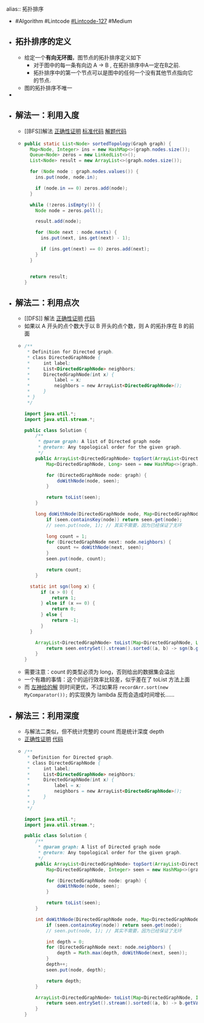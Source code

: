 alias:: 拓扑排序

- #Algorithm #Lintcode [#Lintcode-127](https://www.lintcode.com/problem/127/) #Medium
- ## 拓扑排序的定义
	- 给定一个**有向无环图**，图节点的拓扑排序定义如下
		- 对于图中的每一条有向边 A -> B , 在拓扑排序中A一定在B之前.
		- 拓扑排序中的第一个节点可以是图中的任何一个没有其他节点指向它的节点.
	- 图的拓扑排序不唯一
-
- ## 解法一：利用入度
	- [[BFS]]解法 [正确性证明](https://www.lintcode.com/submission/27805799/?action_type=1) [标准代码](https://github.com/singee-study/algorithm-java/blob/master/zuo-algorithm-2020/class16/Code03_TopologySort.java) [解题代码]()
	- ```java
	  public static List<Node> sortedTopology(Graph graph) {
	    Map<Node, Integer> ins = new HashMap<>(graph.nodes.size());
	    Queue<Node> zeros = new LinkedList<>();
	    List<Node> result = new ArrayList<>(graph.nodes.size());
	  
	    for (Node node : graph.nodes.values()) {
	      ins.put(node, node.in);
	  
	      if (node.in == 0) zeros.add(node);
	    }
	  
	    while (!zeros.isEmpty()) {
	      Node node = zeros.poll();
	  
	      result.add(node);
	  
	      for (Node next : node.nexts) {
	        ins.put(next, ins.get(next) - 1);
	  
	        if (ins.get(next) == 0) zeros.add(next);
	      }
	    }
	  
	  
	    return result;
	  }
	  ```
- ## 解法二：利用点次
	- [[DFS]] 解法 [正确性证明](https://www.lintcode.com/submission/27806149/?action_type=1) [代码](https://github.com/singee-study/algorithm-java/blob/master/zuo-algorithm-2020/class16/Code03_TopologicalOrderDFS2.java)
	- 如果以 A 开头的点个数大于以 B 开头的点个数，则 A 的拓扑序在 B 的前面
	- ```java
	  /**
	   * Definition for Directed graph.
	   * class DirectedGraphNode {
	   *     int label;
	   *     List<DirectedGraphNode> neighbors;
	   *     DirectedGraphNode(int x) {
	   *         label = x;
	   *         neighbors = new ArrayList<DirectedGraphNode>();
	   *     }
	   * }
	   */
	  
	  import java.util.*;
	  import java.util.stream.*;
	  
	  public class Solution {
	      /**
	       * @param graph: A list of Directed graph node
	       * @return: Any topological order for the given graph.
	       */
	      public ArrayList<DirectedGraphNode> topSort(ArrayList<DirectedGraphNode> graph) {
	          Map<DirectedGraphNode, Long> seen = new HashMap<>(graph.size());
	  
	          for (DirectedGraphNode node: graph) {
	              doWithNode(node, seen);
	          }
	  
	          return toList(seen);
	      }
	  
	      long doWithNode(DirectedGraphNode node, Map<DirectedGraphNode, Long> seen) {
	          if (seen.containsKey(node)) return seen.get(node);
	          // seen.put(node, 1); // 其实不需要，因为已经保证了无环
	  
	          long count = 1;
	          for (DirectedGraphNode next: node.neighbors) {
	              count += doWithNode(next, seen);
	          }
	          seen.put(node, count);
	  
	          return count;
	      }
	  
	  	static int sgn(long x) {
	  		if (x > 0) {
	  			return 1;
	  		} else if (x == 0) {
	  			return 0;
	  		} else {
	  			return -1;
	  		}
	  	}
	  
	      ArrayList<DirectedGraphNode> toList(Map<DirectedGraphNode, Long> seen) {
	          return seen.entrySet().stream().sorted((a, b) -> sgn(b.getValue() - a.getValue())).map(Map.Entry::getKey).collect(Collectors.toCollection(ArrayList::new));
	      }
	  }
	  ```
	- 需要注意：count 的类型必须为 long，否则给出的数据集会溢出
	- 一个有趣的事情：这个的运行效率比较差，似乎差在了 toList 方法上面
	- 而 [左神给的解](https://github.com/algorithmzuo/algorithmbasic2020/blob/master/src/class16/Code03_TopologicalOrderDFS2.java) 则时间更优，不过如果将 `recordArr.sort(new MyComparator());` 的实现换为 lambda 反而会造成时间增长……
- ## 解法三：利用深度
	- 与解法二类似，但不统计完整的 count 而是统计深度 depth
	- [正确性证明](https://www.lintcode.com/submission/27806252/?action_type=1) [代码](https://github.com/singee-study/algorithm-java/blob/master/zuo-algorithm-2020/class16/Code03_TopologicalOrderDFS1.java)
	- ```java
	  /**
	   * Definition for Directed graph.
	   * class DirectedGraphNode {
	   *     int label;
	   *     List<DirectedGraphNode> neighbors;
	   *     DirectedGraphNode(int x) {
	   *         label = x;
	   *         neighbors = new ArrayList<DirectedGraphNode>();
	   *     }
	   * }
	   */
	  
	  import java.util.*;
	  import java.util.stream.*;
	  
	  public class Solution {
	      /**
	       * @param graph: A list of Directed graph node
	       * @return: Any topological order for the given graph.
	       */
	      public ArrayList<DirectedGraphNode> topSort(ArrayList<DirectedGraphNode> graph) {
	          Map<DirectedGraphNode, Integer> seen = new HashMap<>(graph.size());
	  
	          for (DirectedGraphNode node: graph) {
	              doWithNode(node, seen);
	          }
	  
	          return toList(seen);
	      }
	  
	      int doWithNode(DirectedGraphNode node, Map<DirectedGraphNode, Integer> seen) {
	          if (seen.containsKey(node)) return seen.get(node);
	          // seen.put(node, 1); // 其实不需要，因为已经保证了无环
	  
	          int depth = 0;
	          for (DirectedGraphNode next: node.neighbors) {
	              depth = Math.max(depth, doWithNode(next, seen));
	          }
	          depth++;
	          seen.put(node, depth);
	  
	          return depth;
	      }
	  
	      ArrayList<DirectedGraphNode> toList(Map<DirectedGraphNode, Integer> seen) {
	          return seen.entrySet().stream().sorted((a, b) -> b.getValue() - a.getValue()).map(Map.Entry::getKey).collect(Collectors.toCollection(ArrayList::new));
	      }
	  }
	  ```